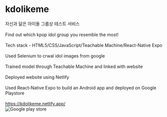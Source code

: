 # kdolikeme
자신과 닮은 아이돌 그룹상 테스트 서비스 <br><br>
Find out which kpop idol group you resemble the most!<br><br>
Tech stack - HTML5/CSS/JavaScript/Teachable Machine/React-Native Expo<br><br>
Used Selenium to crwal idol images from google<br><br>
Trained model through Teachable Machine and linked with website<br><br>
Deployed website using Netlify<br><br>
Used React-Native Expo to build an Android app and deployed on Google Playstore<br><br>
https://kdolikeme.netlify.app/
<br>
<img class="app-download-icon" src="https://blog.kakaocdn.net/dn/c6po0N/btqMgsb7Qpb/MQBT1U1xzqvsabAQd4OYGk/img.png" alt="Google play store">
